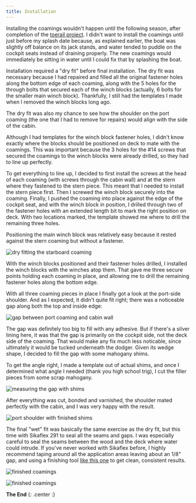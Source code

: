 ```yaml
---
title: Installation
---
```


Installing the coamings wouldn't happen until the following season,
after completion of the [toerail project](../toerails/2018-11-18-overview.html).
I didn't want to install the coamings until just before my splash
date because, as explained earlier, the boat was slightly off
balance on its jack stands, and water tended to puddle on the cockpit
seats instead of draining properly. The new coamings would immediately
be sitting in water until I could fix that by splashing the boat.

Installation required a "dry fit" before final installation. The dry fit
was necessary because I had repaired and filled all the original fastener holes
along the bottom edge of each coaming, along with the 5 holes for the
through bolts that secured each of the winch blocks (actually, 6 bolts
for the smaller main winch block). Thankfully, I still had the templates
I made when I removed the winch blocks long ago.

The dry fit was also my chance to see how the shoulder on the port coaming
(the one that I had to remove for repairs) would align with the side of the cabin.

Although I had templates for the winch block fastener holes, I didn't know
exactly where the blocks should be positioned on deck to mate with the coamings.
This was important because the 3 holes for the #14 screws that secured the coamings to
the winch blocks were already drilled, so they had to line up perfectly.

To get everything to line up, I decided to first install the screws at the
head of each coaming (with screws through the cabin wall) and at the stern
where they fastened to the stern piece. This meant that I needed to install
the stern piece first. Then I screwed the winch block securely into the coaming.
Finally, I pushed the coaming into place against the edge of the cockpit seat,
and with the winch block in position, I drilled through two of the fastener
holes with an extended length bit to mark the right position on deck. With
two locations marked, the template showed me where to drill the remaining
three holes.

Positioning the main winch block was relatively easy because it rested
against the stern coaming but without a fastener.

![dry fitting the starboard coaming](images/dry-fit-before-positioning-winch-block-web.jpg "Here's
	the starboard coaming secured in place at each end. Pushing it against the edge of the seat
	determined the precise position for the winch block.")

With the winch blocks positioned and their fastener holes drilled, I installed
the winch blocks with the winches atop them. That gave me three secure points holding
each coaming in place, and allowing me to drill the remaining fastener holes along the bottom edge.

With all three coaming pieces in place I finally got a look at the port-side shoulder.
And as I expected, it didn't quite fit right; there was a noticeable gap
along both the top and inside edge:

![gap between port coaming and cabin wall](images/gap-in-port-shoulder-web.jpg "Here's
	the starboard coaming secured in place at each end. Pushing it against the edge of the seat
	determined the precise position for the winch block.")

The gap was definitely too big to fill with any adhesive. 
But if there's a silver lining here, it was that the gap is primarily on the cockpit side, not the
deck side of the coaming. That would make any fix much less noticable, since ultimately
it would be tucked underneath the dodger. Given its wedge shape, I decided to fill the gap
with some mahogany shims.

To get the angle right, I made a template out of actual shims, and once I determined
what angle I needed (thank you high school trig), I cut the filler pieces from some scrap mahogany.

![measuring the gap with shims](images/shim-template-web.jpg "Using shims to measure the gap")

After everything was cut, bonded and varnished, the shoulder mated perfectly
with the cabin, and I was very happy with the result.

![port shoulder with finished shims](images/shoulder-shims-web.jpg "Here's the modified shoulder
	with shims in place.")

The final "wet" fit was basically the same exercise as the dry fit, but this time with Sikaflex 291
to seal all the seams and gaps. I was especially careful to seal the seams between the wood and the deck
where water could intrude. If you've never worked with Sikaflex before, I highly recommend taping
around all the application areas leaving about an 1/8" gap, and using a finishing tool
[like this one][caulk-tool] to get clean, consistent results.

![finished coamings](images/finished-coamings-above-web.jpg "Finished cockpit with coamings installed.")

![finished coamings](images/finished-coamings-starboard-web.jpg "A wide angle from outside the boat.")


**The End**
{: .center :}

[caulk-tool]: https://www.homedepot.com/p/Anvil-Cap-2-in-1-Caulk-Finishing-Tool-20PT0702/317363808